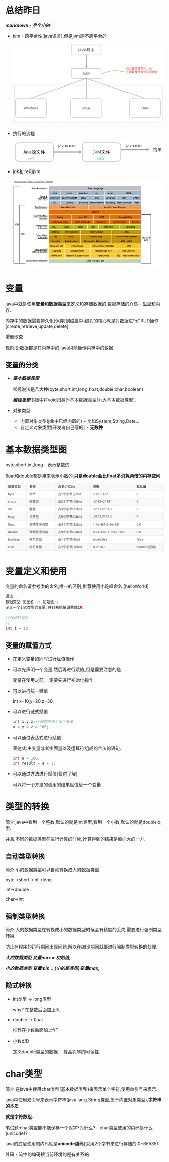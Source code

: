 # 总结昨日

***markdown - 半个小时***

* jvm - 跨平台性(java语言),但是jvm是不跨平台的

  ![](imgs/jvm.png) 



* 执行的流程

  ![](imgs/execute.png) 

* jdk和jre和jvm

  ![](imgs/jvm_jre_jdk.png) 

# 变量

java中就是使用**变量和数据类型**来定义和存储数据的.数据存储的介质 - 磁盘和内存.

内存中的数据需要持久化[保存]到磁盘中.编程的核心就是对数据进行CRUD操作[create,retrieve,update,delete]

增删改查.

现阶段:数据都是在内存中的.java只能操作内存中的数据.



## 变量的分类

* ***基本数据类型***

  常规说法是八大种(byte,short,int,long,float,double,char,boolean)

  ***编程思想***书籍中将void归类为基本数据类型[九大基本数据类型].

* 对象类型

  * 内置对象类型(jdk中已经内置的) - 比如System,String,Date...
  * 自定义对象类型[开发者自己写的] - **无数种**



# 基本数据类型图

byte,short,int,long - 表示整数的

float和double都是用来表示小数的.**只是double会比float多消耗两倍的内存空间.**

![](imgs/base_type.png) 





# 变量定义和使用

变量的命名请参考类的命名,唯一的区别,推荐使用小驼峰命名.[helloWorld]

~~~java
语法:
数据类型 变量名 [= 初始值];
定义一个int类型的变量,并且初始值设置成10;

//代码的背后
//
int i = 10;
~~~



## 变量的赋值方式

* 在定义变量的同时进行赋值操作

* 可以先声明一个变量,然后再进行赋值,但是需要注意的是

  变量在使用之前,一定要先进行初始化操作.

* 可以进行统一赋值

  int x=10,y=20,z=30;

* 可以进行链式赋值

  ~~~java
  int x,y,z;//同时声明了三个变量
  x = y = z = 100;
  ~~~

* 可以通过表达式进行赋值

  表达式:由变量或者字面量以及运算符组成的合法的语句.

  ~~~java
  int a = 100;
  int result = a + 1;
  ~~~

* 可以通过方法进行赋值[暂时了解]

  可以将一个方法的调用的结果赋值给一个变量



# 类型的转换

简介:java中看到一个整数,默认的就是int类型,看到一个小数,默认的就是double类型.

并且,不同的数据类型在进行计算的时候,计算得到的结果是偏向大的一方.



## 自动类型转换

简介:小的数据类型可以自动转换成大的数据类型.

byte->short->int->long

int->double

char->int



## 强制类型转换

简介:大的数据类型在转换成小的数据类型时候会有精度的丢失,需要进行强制类型转换.

防止在程序的运行期间出现问题.所以在编译期间就要进行强制类型转换的处理.



***大的数据类型 变量max = 初始值;***

***小的数据类型 变量min = (小的是类型)变量max;***



## 隐式转换

* int类型 -> long类型

  why? 在整数后面加上l/L

* double -> float

  推荐在小数后面加上f/F

* 小数d/D

  定义double类型的数据. - 提高程序的可读性.

  



# char类型

简介:在java中使用char类型(基本数据类型)来表示单个字符,使用单引号来表示.

java中使用双引号来表示字符串(java.lang.String类型,属于内置对象类型),**字符串的本质**

**就是字符数组.**

笔试题:char类型能不能保存一个汉字?为什么? - char类型使用的内码是什么(unicode)?

java的底层使用的内码就是**unicode编码**(采用2个字节来进行存储的,0~65535)

外码 - 流中的编码根当前环境的是有关系的.





























